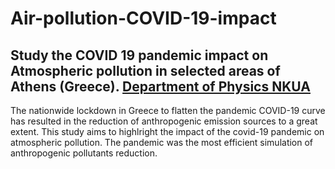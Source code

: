 # Air-pollution-COVID-19-impact

Study the COVID 19 pandemic impact on Atmospheric pollution in selected areas of Athens (Greece). [Department of Physics NKUA](https://www.phys.uoa.gr)
------
The nationwide lockdown in Greece to flatten the pandemic COVID-19 curve has resulted in the reduction of anthropogenic emission sources to a great extent. This study aims to highlright the impact of the covid-19 pandemic on atmospheric pollution.  The pandemic was the most efficient simulation of  anthropogenic pollutants reduction. 
